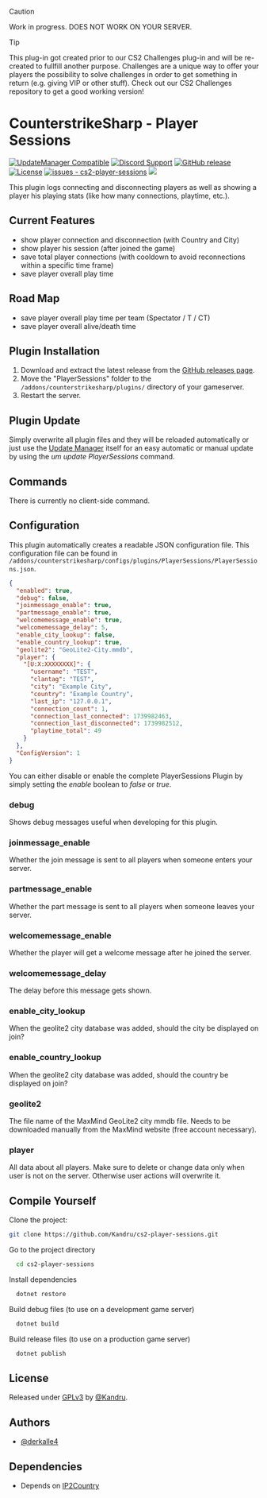 > [!CAUTION]
> Work in progress. DOES NOT WORK ON YOUR SERVER.

> [!TIP]
> This plug-in got created prior to our CS2 Challenges plug-in and will be re-created to fullfill another purpose. Challenges are a unique way to offer your players the possibility to solve challenges in order to get something in return (e.g. giving VIP or other stuff). Check out our CS2 Challenges repository to get a good working version!

# CounterstrikeSharp - Player Sessions

[![UpdateManager Compatible](https://img.shields.io/badge/CS2-UpdateManager-darkgreen)](https://github.com/Kandru/cs2-update-manager/)
[![Discord Support](https://img.shields.io/discord/289448144335536138?label=Discord%20Support&color=darkgreen)](https://discord.gg/bkuF8xKHUt)
[![GitHub release](https://img.shields.io/github/release/Kandru/cs2-player-sessions?include_prereleases=&sort=semver&color=blue)](https://github.com/Kandru/cs2-player-sessions/releases/)
[![License](https://img.shields.io/badge/License-GPLv3-blue)](#license)
[![issues - cs2-player-sessions](https://img.shields.io/github/issues/Kandru/cs2-player-sessions?color=darkgreen)](https://github.com/Kandru/cs2-player-sessions/issues)
[![](https://www.paypalobjects.com/en_US/i/btn/btn_donateCC_LG.gif)](https://www.paypal.com/donate/?hosted_button_id=C2AVYKGVP9TRG)

This plugin logs connecting and disconnecting players as well as showing a player his playing stats (like how many connections, playtime, etc.).

## Current Features

- show player connection and disconnection (with Country and City)
- show player his session (after joined the game)
- save total player connections (with cooldown to avoid reconnections within a specific time frame)
- save player overall play time

## Road Map

- save player overall play time per team (Spectator / T / CT)
- save player overall alive/death time

## Plugin Installation

1. Download and extract the latest release from the [GitHub releases page](https://github.com/Kandru/cs2-player-sessions/releases/).
2. Move the "PlayerSessions" folder to the `/addons/counterstrikesharp/plugins/` directory of your gameserver.
3. Restart the server.

## Plugin Update

Simply overwrite all plugin files and they will be reloaded automatically or just use the [Update Manager](https://github.com/Kandru/cs2-update-manager/) itself for an easy automatic or manual update by using the *um update PlayerSessions* command.

## Commands

There is currently no client-side command.

## Configuration

This plugin automatically creates a readable JSON configuration file. This configuration file can be found in `/addons/counterstrikesharp/configs/plugins/PlayerSessions/PlayerSessions.json`.

```json
{
  "enabled": true,
  "debug": false,
  "joinmessage_enable": true,
  "partmessage_enable": true,
  "welcomemessage_enable": true,
  "welcomemessage_delay": 5,
  "enable_city_lookup": false,
  "enable_country_lookup": true,
  "geolite2": "GeoLite2-City.mmdb",
  "player": {
    "[U:X:XXXXXXXX]": {
      "username": "TEST",
      "clantag": "TEST",
      "city": "Example City",
      "country": "Example Country",
      "last_ip": "127.0.0.1",
      "connection_count": 1,
      "connection_last_connected": 1739982463,
      "connection_last_disconnected": 1739982512,
      "playtime_total": 49
    }
  },
  "ConfigVersion": 1
}
```

You can either disable or enable the complete PlayerSessions Plugin by simply setting the *enable* boolean to *false* or *true*.

### debug

Shows debug messages useful when developing for this plugin.

### joinmessage_enable

Whether the join message is sent to all players when someone enters your server.

### partmessage_enable

Whether the part message is sent to all players when someone leaves your server.

### welcomemessage_enable

Whether the player will get a welcome message after he joined the server.

### welcomemessage_delay

The delay before this message gets shown.

### enable_city_lookup

When the geolite2 city database was added, should the city be displayed on join?

### enable_country_lookup

When the geolite2 city database was added, should the country be displayed on join?

### geolite2

The file name of the MaxMind GeoLite2 city mmdb file. Needs to be downloaded manually from the MaxMind website (free account necessary).

### player

All data about all players. Make sure to delete or change data only when user is not on the server. Otherwise user actions will overwrite it.

## Compile Yourself

Clone the project:

```bash
git clone https://github.com/Kandru/cs2-player-sessions.git
```

Go to the project directory

```bash
  cd cs2-player-sessions
```

Install dependencies

```bash
  dotnet restore
```

Build debug files (to use on a development game server)

```bash
  dotnet build
```

Build release files (to use on a production game server)

```bash
  dotnet publish
```

## License

Released under [GPLv3](/LICENSE) by [@Kandru](https://github.com/Kandru).

## Authors

- [@derkalle4](https://www.github.com/derkalle4)

## Dependencies

- Depends on [IP2Country](https://github.com/RobThree/IP2Country?tab=readme-ov-file)
